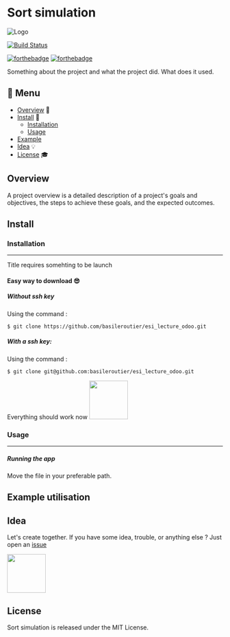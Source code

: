 # Sort simulation
![Logo](https://via.placeholder.com/1200x120)

[![Build Status](https://travis-ci.org/walternascimentobarroso/walternascimentobarroso.github.io.svg?branch=master)](https://travis-ci.org/walternascimentobarroso/walternascimentobarroso.github.io)

[![forthebadge](http://forthebadge.com/images/badges/built-with-love.svg)](http://forthebadge.com)  [![forthebadge](https://forthebadge.com/images/badges/contains-cat-gifs.svg)](https://forthebadge.com)

Something about the project and what the project did.
What does it used.

## :notebook_with_decorative_cover: Menu

* [Overview](#overview) :page_facing_up:
* [Install](#install) :trident:
    * [Installation](#installation)
    * [Usage](#usage)
* [Example](#example-utilisation)
* [Idea](#idea) :bulb:
* [License](#license) :mortar_board:

## Overview
 A project overview is a detailed description of a project's goals and objectives, the steps to achieve these goals, and the expected outcomes.


## Install

### Installation
___
Title requires somehting to be launch

#### Easy way to download :sunglasses:


##### Without ssh key
Using the command :
```
$ git clone https://github.com/basileroutier/esi_lecture_odoo.git
```

##### With a ssh key:

Using the command :
```
$ git clone git@github.com:basileroutier/esi_lecture_odoo.git
```

Everything should work now
<img src="https://c.tenor.com/Uowt3oHKCP4AAAAC/marc77-cat-at-work.gif" width="90" height="90" />

### Usage
___
##### Running the app
Move the file in your preferable path.


## Example utilisation

## Idea
Let's create together. If you have some idea, trouble, or anything else ? Just open an [issue](https://github.com/basileroutier/title/issues/new/choose)


<img src="https://c.tenor.com/k-tV1c5bCCkAAAAd/cat-smile-happy-cat.gif" width="90" height="90" />

## License

Sort simulation is released under the MIT License.

